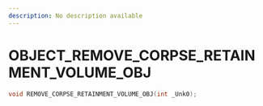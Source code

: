 ```yaml
---
description: No description available 
---
```


# OBJECT\_REMOVE_CORPSE_RETAINMENT_VOLUME_OBJ

```cpp
void REMOVE_CORPSE_RETAINMENT_VOLUME_OBJ(int _Unk0);
```